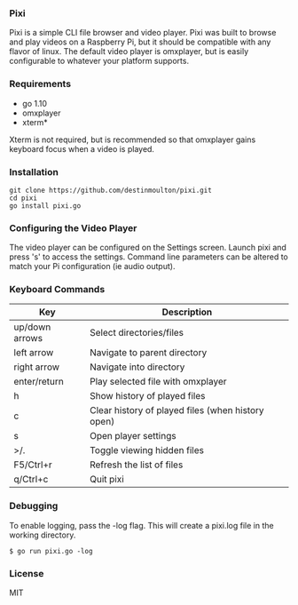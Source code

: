 ### Pixi

Pixi is a simple CLI file browser and video player. Pixi was built to browse and play videos on a Raspberry Pi, but it should be compatible with any flavor of linux. The default video player is omxplayer, but is easily configurable to whatever your platform supports.

### Requirements

-   go 1.10
-   omxplayer
-   xterm\*

Xterm is not required, but is recommended so that omxplayer gains keyboard focus when a video is played.

### Installation

```
git clone https://github.com/destinmoulton/pixi.git
cd pixi
go install pixi.go
```

### Configuring the Video Player

The video player can be configured on the Settings screen. Launch pixi and press 's' to access the settings. Command line parameters can be altered to match your Pi configuration (ie audio output).

### Keyboard Commands

| Key            | Description                                       |
| -------------- | ------------------------------------------------- |
| up/down arrows | Select directories/files                          |
| left arrow     | Navigate to parent directory                      |
| right arrow    | Navigate into directory                           |
| enter/return   | Play selected file with omxplayer                 |
| h              | Show history of played files                      |
| c              | Clear history of played files (when history open) |
| s              | Open player settings                              |
| \>/.           | Toggle viewing hidden files                       |
| F5/Ctrl+r      | Refresh the list of files                         |
| q/Ctrl+c       | Quit pixi                                         |

### Debugging

To enable logging, pass the -log flag. This will create a pixi.log file in the working directory.

```
$ go run pixi.go -log
```

### License

MIT
